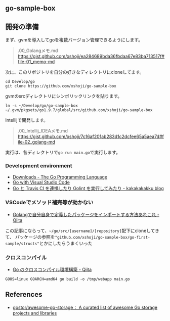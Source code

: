 ## go-sample-box

## 開発の準備

まず、gvmを導入してgoを複数バージョン管理できるようにします。

> .00_Golangメモ.md  
> https://gist.github.com/xshoji/ea284689bda36fbdaa67e83ba713517f#file-01_memo-md

次に、このリポジトリを自分の好きなディレクトリにcloneしてます。

```
cd Develop/go
git clone https://github.com/xshoji/go-sample-box
```

gvmのsrcディレクトリにシンボリックリンクを貼ります。

```
ln -s ~/Develop/go/go-sample-box ~/.gvm/pkgsets/go1.9.7/global/src/github.com/xshoji/go-sample-box
```

Intellijで開発します。

> .00_Intellij_IDEAメモ.md  
> https://gist.github.com/xshoji/7c16af201ab283d1c2dcfee65a5aea7d#file-02_golang-md

実行は、各ディレクトリで`go run main.go`で実行します。

### Development environment

 - [Downloads - The Go Programming Language](https://golang.org/dl/)
 - [Go with Visual Studio Code](https://code.visualstudio.com/docs/languages/go)
 - [Go と Travis CI を連携したり Golint を実行してみたり - kakakakakku blog](https://kakakakakku.hatenablog.com/entry/2015/12/25/233540)

### VSCodeでメソッド補完等が効かない

  - [Golangで自分自身で定義したパッケージをインポートする方法あれこれ - Qiita](https://qiita.com/shopetan/items/eddcacec21cc7ea274f9)

  この記事にならって、`~/go/src/[username]/[repository]`配下にcloneしてきて、
  パッケージの参照を`"github.com/xshoji/go-sample-box/go-first-sample/structs"`とかにしたらうまくいった

### クロスコンパイル

 - [Go のクロスコンパイル環境構築 - Qiita](https://qiita.com/Jxck_/items/02185f51162e92759ebe)

```
GOOS=linux GOARCH=amd64 go build -o /tmp/webapp main.go
```

## References

 - [gostor/awesome-go-storage： A curated list of awesome Go storage projects and libraries](https://github.com/gostor/awesome-go-storage)